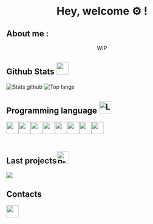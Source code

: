 <!--
**Virdrox/Virdrox** is a ✨ _special_ ✨ repository because its `README.md` (this file) appears on your GitHub profile.

Here are some ideas to get you started:

- 🔭 I’m currently working on ...
- 🌱 I’m currently learning ...
- 👯 I’m looking to collaborate on ...
- 🤔 I’m looking for help with ...
- 💬 Ask me about ...
- 📫 How to reach me: ...
- 😄 Pronouns: ...
- ⚡ Fun fact: ...
-->
<body>
  <h1 align="center"> Hey, welcome ⚙️ !</h1>
  
  <h2>About me :</h2>
  <div>
    <p align="center"> WIP </p>
  </div>
  
  <h2>Github Stats <img src="https://media.giphy.com/media/9ram4CnmXzDmI7pLkb/giphy.gif" width="32"></h2> 
  <div>
    <img align="center" alt="Stats github" src="https://github-readme-stats.vercel.app/api?username=Virdrox&theme=codeSTACKr"/> 
    <img align="center" alt="Top langs" src="https://github-readme-stats.vercel.app/api/top-langs/?username=Virdrox&theme=codeSTACKr"/>
  </div>
  
  <h2>Programming language <img src="https://media.giphy.com/media/YIoRLftPZQCFSQXIzp/giphy.gif" alt="Language gif" width="32"></h2>
  <div>
    <table>
      <tr align="center" alt="Python logo"><img align="center" src="https://media.giphy.com/media/LMt9638dO8dftAjtco/giphy.gif" width="32"/></tr>
      <tr align="center" alt="Lazarus logo"><img align="center" src="https://cutt.ly/2Sl7rGV" width="32"/></tr>
      <tr align="center" alt="MySQL logo"><img align="center" src="https://cutt.ly/eSl51A0" width="32"/></tr>
      <tr align="center" alt="OracleSQL logo"><img align="center" src="https://cutt.ly/ZSl6pVo" width="32"/></tr>
      <tr align="center" alt="MariaDB logo"><img align="center" src="https://cutt.ly/eSzt5X1" width="32"/></tr>
      <tr align="center" alt="C# logo"><img align="center" src="https://cutt.ly/cSl6QlM" width="32"/></tr> 
      <tr align="center" alt="HTML logo"><img align="center" src="https://cutt.ly/iSl6629" width="32"/></tr> 
      <tr align="center" alt="CSS logo"><img align="center" src="https://cutt.ly/tSzwLTZ" width="32"/></tr>
    </table>
  </div>
  
  <h2>Last projects<img src="https://media.giphy.com/media/D0jidt0aW8DD2YZkAB/giphy.gif" alt="Projects gif" width="32"></h2> 
  <img align="center" src="https://github-readme-stats.vercel.app/api/pin/?username=Virdrox&repo=SQLtoPYSQLITE3&theme=codeSTACKr"/>
  <h2>Contacts</h2>
  <a href="https://github.com/Virdrox"><img src="https://media.giphy.com/media/KzJkzjggfGN5Py6nkT/giphy.gif" width="32"></a>
 </body>
